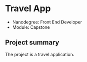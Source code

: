 # Travel App
* Nanodegree: Front End Developer
* Module: Capstone

## Project summary
The project is a travel application.

